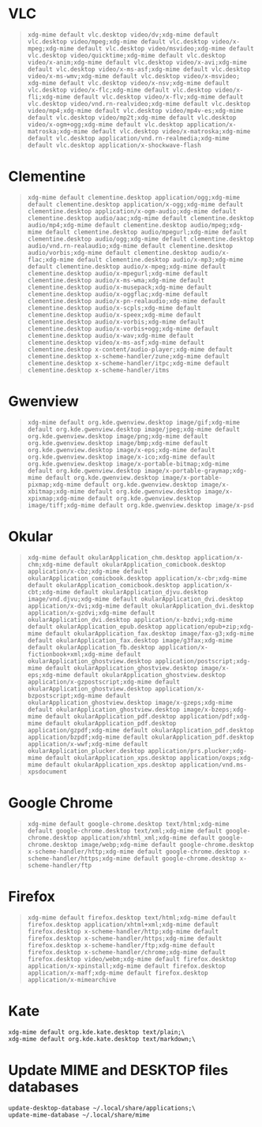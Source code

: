 # VLC
> `xdg-mime default vlc.desktop video/dv;xdg-mime default vlc.desktop video/mpeg;xdg-mime default vlc.desktop video/x-mpeg;xdg-mime default vlc.desktop video/msvideo;xdg-mime default vlc.desktop video/quicktime;xdg-mime default vlc.desktop video/x-anim;xdg-mime default vlc.desktop video/x-avi;xdg-mime default vlc.desktop video/x-ms-asf;xdg-mime default vlc.desktop video/x-ms-wmv;xdg-mime default vlc.desktop video/x-msvideo; xdg-mime default vlc.desktop video/x-nsv;xdg-mime default vlc.desktop video/x-flc;xdg-mime default vlc.desktop video/x-fli;xdg-mime default vlc.desktop video/x-flv;xdg-mime default vlc.desktop video/vnd.rn-realvideo;xdg-mime default vlc.desktop video/mp4;xdg-mime default vlc.desktop video/mp4v-es;xdg-mime default vlc.desktop video/mp2t;xdg-mime default vlc.desktop video/x-ogm+ogg;xdg-mime default vlc.desktop application/x-matroska;xdg-mime default vlc.desktop video/x-matroska;xdg-mime default vlc.desktop application/vnd.rn-realmedia;xdg-mime default vlc.desktop application/x-shockwave-flash`<br/>
# Clementine
> `xdg-mime default clementine.desktop application/ogg;xdg-mime default clementine.desktop application/x-ogg;xdg-mime default clementine.desktop application/x-ogm-audio;xdg-mime default clementine.desktop audio/aac;xdg-mime default clementine.desktop audio/mp4;xdg-mime default clementine.desktop audio/mpeg;xdg-mime default clementine.desktop audio/mpegurl;xdg-mime default clementine.desktop audio/ogg;xdg-mime default clementine.desktop audio/vnd.rn-realaudio;xdg-mime default clementine.desktop audio/vorbis;xdg-mime default clementine.desktop audio/x-flac;xdg-mime default clementine.desktop audio/x-mp3;xdg-mime default clementine.desktop audio/x-mpeg;xdg-mime default clementine.desktop audio/x-mpegurl;xdg-mime default clementine.desktop audio/x-ms-wma;xdg-mime default clementine.desktop audio/x-musepack;xdg-mime default clementine.desktop audio/x-oggflac;xdg-mime default clementine.desktop audio/x-pn-realaudio;xdg-mime default clementine.desktop audio/x-scpls;xdg-mime default clementine.desktop audio/x-speex;xdg-mime default clementine.desktop audio/x-vorbis;xdg-mime default clementine.desktop audio/x-vorbis+ogg;xdg-mime default clementine.desktop audio/x-wav;xdg-mime default clementine.desktop video/x-ms-asf;xdg-mime default clementine.desktop x-content/audio-player;xdg-mime default clementine.desktop x-scheme-handler/zune;xdg-mime default clementine.desktop x-scheme-handler/itpc;xdg-mime default clementine.desktop x-scheme-handler/itms`<br/>
# Gwenview
> `xdg-mime default org.kde.gwenview.desktop image/gif;xdg-mime default org.kde.gwenview.desktop image/jpeg;xdg-mime default org.kde.gwenview.desktop image/png;xdg-mime default org.kde.gwenview.desktop image/bmp;xdg-mime default org.kde.gwenview.desktop image/x-eps;xdg-mime default org.kde.gwenview.desktop image/x-ico;xdg-mime default org.kde.gwenview.desktop image/x-portable-bitmap;xdg-mime default org.kde.gwenview.desktop image/x-portable-graymap;xdg-mime default org.kde.gwenview.desktop image/x-portable-pixmap;xdg-mime default org.kde.gwenview.desktop image/x-xbitmap;xdg-mime default org.kde.gwenview.desktop image/x-xpixmap;xdg-mime default org.kde.gwenview.desktop image/tiff;xdg-mime default org.kde.gwenview.desktop image/x-psd`<br/>
# Okular
> `xdg-mime default okularApplication_chm.desktop application/x-chm;xdg-mime default okularApplication_comicbook.desktop application/x-cbz;xdg-mime default okularApplication_comicbook.desktop application/x-cbr;xdg-mime default okularApplication_comicbook.desktop application/x-cbt;xdg-mime default okularApplication_djvu.desktop image/vnd.djvu;xdg-mime default okularApplication_dvi.desktop application/x-dvi;xdg-mime default okularApplication_dvi.desktop application/x-gzdvi;xdg-mime default okularApplication_dvi.desktop application/x-bzdvi;xdg-mime default okularApplication_epub.desktop application/epub+zip;xdg-mime default okularApplication_fax.desktop image/fax-g3;xdg-mime default okularApplication_fax.desktop image/g3fax;xdg-mime default okularApplication_fb.desktop application/x-fictionbook+xml;xdg-mime default okularApplication_ghostview.desktop application/postscript;xdg-mime default okularApplication_ghostview.desktop image/x-eps;xdg-mime default okularApplication_ghostview.desktop application/x-gzpostscript;xdg-mime default okularApplication_ghostview.desktop application/x-bzpostscript;xdg-mime default okularApplication_ghostview.desktop image/x-gzeps;xdg-mime default okularApplication_ghostview.desktop image/x-bzeps;xdg-mime default okularApplication_pdf.desktop application/pdf;xdg-mime default okularApplication_pdf.desktop application/gzpdf;xdg-mime default okularApplication_pdf.desktop application/bzpdf;xdg-mime default okularApplication_pdf.desktop application/x-wwf;xdg-mime default okularApplication_plucker.desktop application/prs.plucker;xdg-mime default okularApplication_xps.desktop application/oxps;xdg-mime default okularApplication_xps.desktop application/vnd.ms-xpsdocument`<br/>
# Google Chrome
> `xdg-mime default google-chrome.desktop text/html;xdg-mime default google-chrome.desktop text/xml;xdg-mime default google-chrome.desktop application/xhtml_xml;xdg-mime default google-chrome.desktop image/webp;xdg-mime default google-chrome.desktop x-scheme-handler/http;xdg-mime default google-chrome.desktop x-scheme-handler/https;xdg-mime default google-chrome.desktop x-scheme-handler/ftp`<br/>
# Firefox
> `xdg-mime default firefox.desktop text/html;xdg-mime default firefox.desktop application/xhtml+xml;xdg-mime default firefox.desktop x-scheme-handler/http;xdg-mime default firefox.desktop x-scheme-handler/https;xdg-mime default firefox.desktop x-scheme-handler/ftp;xdg-mime default firefox.desktop x-scheme-handler/chrome;xdg-mime default firefox.desktop video/webm;xdg-mime default firefox.desktop application/x-xpinstall;xdg-mime default firefox.desktop application/x-maff;xdg-mime default firefox.desktop application/x-mimearchive`<br/>

# Kate
```
xdg-mime default org.kde.kate.desktop text/plain;\
xdg-mime default org.kde.kate.desktop text/markdown;\
```

# Update MIME and DESKTOP files databases
```
update-desktop-database ~/.local/share/applications;\
update-mime-database ~/.local/share/mime
```
